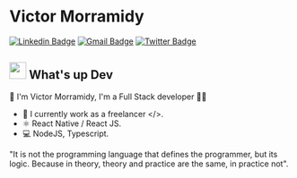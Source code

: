 

<!--
**Victor5g/Victor5g** is a ✨ _special_ ✨ repository because its `README.md` (this file) appears on your GitHub profile.

Here are some ideas to get you started:

- 🔭 I’m currently working on ...
- 🌱 I’m currently learning ...
- 👯 I’m looking to collaborate on ...
- 🤔 I’m looking for help with ...
- 💬 Ask me about ...
- 📫 How to reach me: ...
- 😄 Pronouns: ...
- ⚡ Fun fact: ...
-->
# Victor Morramidy
[![Linkedin Badge](https://img.shields.io/badge/-Victor%20Morramidy-0038FF?style=flat-square&labelColor=0038FF&logo=Linkedin&logoColor=white&link=https://www.linkedin.com/in/victor-morramidy-0992371a2)](https://www.linkedin.com/in/victor-morramidy-0992371a2) 
[![Gmail Badge](https://img.shields.io/badge/-vicoe.sales.f@gmail.com-D20F00?style=flat-square&logo=Gmail&logoColor=white&link=vicoe.sales.f@gmail.com)](mailto:vicoe.sales.f@gmail.com)
[![Twitter Badge](https://img.shields.io/badge/-@DaMorramedy-1A91DA?style=flat-square&labelColor=1A91DA&logo=twitter&logoColor=white&link=https://twitter.com/dieegosf)](https://twitter.com/DaMorramedy)
## <img src="https://media.giphy.com/media/hvRJCLFzcasrR4ia7z/giphy.gif" width="30px"> What's up Dev
🚀 I'm Victor Morramidy, I'm a Full Stack developer 👨‍💻

- :rocket:    I currently work as a freelancer </>.
- :atom_symbol: React Native / React JS.
-  :computer: NodeJS, Typescript.

"It is not the programming language that defines the programmer, but its logic. Because in theory, theory and practice are the same, in practice not".  

